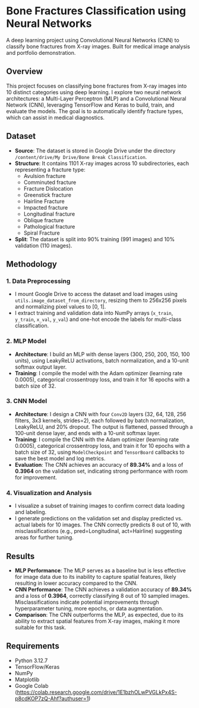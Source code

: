 # Bone Fractures Classification using Neural Networks
A deep learning project using Convolutional Neural Networks (CNN) to classify bone fractures from X-ray images. Built for medical image analysis and portfolio demonstration.

## Overview
This project focuses on classifying bone fractures from X-ray images into 10 distinct categories using deep learning. I explore two neural network architectures: a Multi-Layer Perceptron (MLP) and a Convolutional Neural Network (CNN), leveraging TensorFlow and Keras to build, train, and evaluate the models. The goal is to automatically identify fracture types, which can assist in medical diagnostics.

## Dataset
- **Source**: The dataset is stored in Google Drive under the directory `/content/drive/My Drive/Bone Break Classification`.
- **Structure**: It contains 1101 X-ray images across 10 subdirectories, each representing a fracture type:  
  - Avulsion fracture  
  - Comminuted fracture  
  - Fracture Dislocation  
  - Greenstick fracture  
  - Hairline Fracture  
  - Impacted fracture  
  - Longitudinal fracture  
  - Oblique fracture  
  - Pathological fracture  
  - Spiral Fracture
- **Split**: The dataset is split into 90% training (991 images) and 10% validation (110 images).

## Methodology

### 1. Data Preprocessing
- I mount Google Drive to access the dataset and load images using `utils.image_dataset_from_directory`, resizing them to 256x256 pixels and normalizing pixel values to [0, 1].
- I extract training and validation data into NumPy arrays (`x_train`, `y_train`, `x_val`, `y_val`) and one-hot encode the labels for multi-class classification.

### 2. MLP Model
- **Architecture**: I build an MLP with dense layers (300, 250, 200, 150, 100 units), using LeakyReLU activations, batch normalization, and a 10-unit softmax output layer.
- **Training**: I compile the model with the Adam optimizer (learning rate 0.0005), categorical crossentropy loss, and train it for 16 epochs with a batch size of 32.

### 3. CNN Model
- **Architecture**: I design a CNN with four `Conv2D` layers (32, 64, 128, 256 filters, 3x3 kernels, strides=2), each followed by batch normalization, LeakyReLU, and 20% dropout. The output is flattened, passed through a 100-unit dense layer, and ends with a 10-unit softmax layer.
- **Training**: I compile the CNN with the Adam optimizer (learning rate 0.0005), categorical crossentropy loss, and train it for 10 epochs with a batch size of 32, using `ModelCheckpoint` and `TensorBoard` callbacks to save the best model and log metrics.
- **Evaluation**: The CNN achieves an accuracy of **89.34%** and a loss of **0.3964** on the validation set, indicating strong performance with room for improvement.

### 4. Visualization and Analysis
- I visualize a subset of training images to confirm correct data loading and labeling.
- I generate predictions on the validation set and display predicted vs. actual labels for 10 images. The CNN correctly predicts 8 out of 10, with misclassifications (e.g., pred=Longitudinal, act=Hairline) suggesting areas for further tuning.

## Results

- **MLP Performance**: The MLP serves as a baseline but is less effective for image data due to its inability to capture spatial features, likely resulting in lower accuracy compared to the CNN.
- **CNN Performance**: The CNN achieves a validation accuracy of **89.34%** and a loss of **0.3964**, correctly classifying 8 out of 10 sampled images. Misclassifications indicate potential improvements through hyperparameter tuning, more epochs, or data augmentation.
- **Comparison**: The CNN outperforms the MLP, as expected, due to its ability to extract spatial features from X-ray images, making it more suitable for this task.

## Requirements
- Python 3.12.7  
- TensorFlow/Keras  
- NumPy  
- Matplotlib  
- Google Colab (https://colab.research.google.com/drive/1E1bzhOLwPVGLkPx4S-p8cdKOP7zQ-Ahf?authuser=1)
